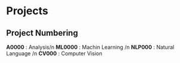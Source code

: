 # Projects

## Project Numbering
**A0000** : Analysis/n
**ML0000** : Machin Learning /n
**NLP000** : Natural Language /n
**CV000** : Computer Vision

